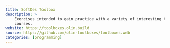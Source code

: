 ```yaml
---
title: SoftDes Toolbox
description: >
    Exercises intended to gain practice with a variety of interesting topics appropriate for study in SoftDes and other
    courses.
website: https://toolboxes.olin.build
source: https://github.com/olin-toolboxes/toolboxes.web
categories: [programming]
---
```

